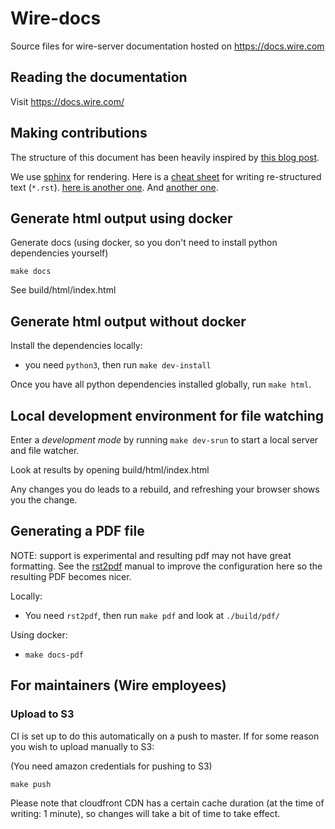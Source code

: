 # Wire-docs

Source files for wire-server documentation hosted on https://docs.wire.com

## Reading the documentation

Visit https://docs.wire.com/

## Making contributions

The structure of this document has been heavily inspired by [this blog
post](https://www.divio.com/blog/documentation/).

We use [sphinx](http://sphinx-doc.org/) for rendering.  Here is a [cheat
sheet](http://docutils.sourceforge.net/docs/user/rst/quickref.html)
for writing re-structured text (`*.rst`).
[here is another one](http://docutils.sourceforge.net/docs/user/rst/cheatsheet.html).
And [another one](https://sublime-and-sphinx-guide.readthedocs.io/en/latest/references.html).

## Generate html output using docker

Generate docs (using docker, so you don't need to install python dependencies yourself)

```
make docs
```

See build/html/index.html

## Generate html output without docker

Install the dependencies locally:

* you need `python3`, then run `make dev-install`

Once you have all python dependencies installed globally, run `make html`.

## Local development environment for file watching

Enter a *development mode* by running `make dev-srun` to start a local server and file watcher.

Look at results by opening build/html/index.html

Any changes you do leads to a rebuild, and refreshing your browser shows you the change.

## Generating a PDF file

NOTE: support is experimental and resulting pdf may not have great formatting. See the [rst2pdf](https://rst2pdf.org/static/manual.pdf) manual to improve the configuration here so the resulting PDF becomes nicer.

Locally:
* You need `rst2pdf`, then run `make pdf` and look at `./build/pdf/`

Using docker:
* `make docs-pdf`

## For maintainers (Wire employees)

### Upload to S3

CI is set up to do this automatically on a push to master. If for some reason you wish to upload manually to S3:

(You need amazon credentials for pushing to S3)

```
make push
```

Please note that cloudfront CDN has a certain cache duration (at the time of writing: 1 minute), so changes will take a bit of time to take effect.
